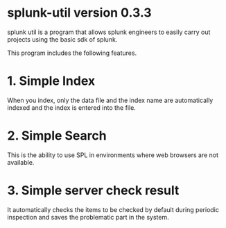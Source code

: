 # splunk-util version 0.3.3

splunk util is a program that allows splunk engineers to easily carry out projects using the basic sdk of splunk.

This program includes the following features.
# 1. Simple Index
When you index, only the data file and the index name are automatically indexed and the index is entered into the file.
# 2. Simple Search
This is the ability to use SPL in environments where web browsers are not available.
# 3. Simple server check result
It automatically checks the items to be checked by default during periodic inspection and saves the problematic part in the system.

